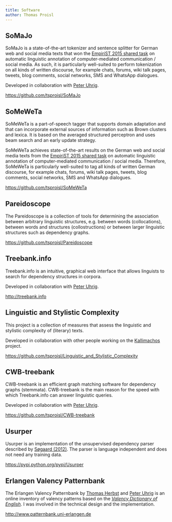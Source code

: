 ```yaml
---
title: Software
author: Thomas Proisl
---
```


## SoMaJo ##

SoMaJo is a state-of-the-art tokenizer and sentence splitter for
German web and social media texts that won the [EmpiriST 2015 shared
task](https://sites.google.com/site/empirist2015/) on automatic
linguistic annotation of computer-mediated communication / social
media. As such, it is particularly well-suited to perform tokenization
on all kinds of written discourse, for example chats, forums, wiki
talk pages, tweets, blog comments, social networks, SMS and WhatsApp
dialogues.

Developed in collaboration with [Peter Uhrig](http://peter-uhrig.de).

<https://github.com/tsproisl/SoMaJo>


## SoMeWeTa ##

SoMeWeTa is a part-of-speech tagger that supports domain adaptation
and that can incorporate external sources of information such as Brown
clusters and lexica. It is based on the averaged structured perceptron
and uses beam search and an early update strategy.

SoMeWeTa achieves state-of-the-art results on the German web and
social media texts from the [EmpiriST 2015 shared
task](https://sites.google.com/site/empirist2015/) on automatic
linguistic annotation of computer-mediated communication / social
media. Therefore, SoMeWeTa is particularly well-suited to tag all
kinds of written German discourse, for example chats, forums, wiki
talk pages, tweets, blog comments, social networks, SMS and WhatsApp
dialogues.

<https://github.com/tsproisl/SoMeWeTa>


## Pareidoscope ##

The Pareidoscope is a collection of tools for determining the
association between arbitrary linguistic structures, e.g. between
words (collocations), between words and structures (collostructions)
or between larger linguistic structures such as dependency graphs.

<https://github.com/tsproisl/Pareidoscope>


## Treebank.info ##

Treebank.info is an intuitive, graphical web interface that allows
linguists to search for dependency structures in corpora.

Developed in collaboration with [Peter Uhrig](http://peter-uhrig.de).

<http://treebank.info>


## Linguistic and Stylistic Complexity ##

This project is a collection of measures that assess the linguistic
and stylistic complexity of (literary) texts.

Developed in collaboration with other people working on the
[Kallimachos](http://kallimachos.de) project.

<https://github.com/tsproisl/Linguistic_and_Stylistic_Complexity>


## CWB-treebank ##

CWB-treebank is an efficient graph matching software for dependency
graphs (stemmata). CWB-treebank is the main reason for the speed with
which Treebank.info can answer linguistic queries.

Developed in collaboration with [Peter Uhrig](http://peter-uhrig.de).

<https://github.com/tsproisl/CWB-treebank>


## Usurper ##

Usurper is an implementation of the unsupervised dependency parser
described by [Søgaard
(2012)](https://doi.org/10.1017/S1351324912000022). The parser is
language independent and does not need any training data.

<https://pypi.python.org/pypi/Usurper>


## Erlangen Valency Patternbank ##

The Erlangen Valency Patternbank by [Thomas
Herbst](https://www.anglistik.phil.fau.de/fields/engling/chair/) and
[Peter Uhrig](http://peter-uhrig.de) is an online inventory of valency
patterns based on the [*Valency Dictionary of
English*](https://www.degruyter.com/view/product/48756). I was
involved in the technical design and the implementation.

<http://www.patternbank.uni-erlangen.de>
